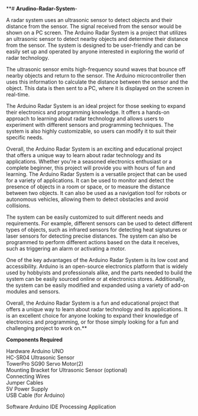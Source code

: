 **# **Arudino-Radar-System**-


A radar system uses an ultrasonic sensor to detect objects and their distance from the sensor. The signal received from the sensor would be shown on a PC screen.
The Arduino Radar System is a project that utilizes an ultrasonic sensor to detect nearby objects and determine their distance from the sensor. The system is designed to be user-friendly and can be easily set up and operated by anyone interested in exploring the world of radar technology.

The ultrasonic sensor emits high-frequency sound waves that bounce off nearby objects and return to the sensor. The Arduino microcontroller then uses this information to calculate the distance between the sensor and the object. This data is then sent to a PC, where it is displayed on the screen in real-time.

The Arduino Radar System is an ideal project for those seeking to expand their electronics and programming knowledge. It offers a hands-on approach to learning about radar technology and allows users to experiment with different sensors and programming techniques. The system is also highly customizable, so users can modify it to suit their specific needs.

Overall, the Arduino Radar System is an exciting and educational project that offers a unique way to learn about radar technology and its applications. Whether you're a seasoned electronics enthusiast or a complete beginner, this project will provide you with hours of fun and learning. The Arduino Radar System is a versatile project that can be used for a variety of applications. It can be used to monitor and detect the presence of objects in a room or space, or to measure the distance between two objects. It can also be used as a navigation tool for robots or autonomous vehicles, allowing them to detect obstacles and avoid collisions.

The system can be easily customized to suit different needs and requirements. For example, different sensors can be used to detect different types of objects, such as infrared sensors for detecting heat signatures or laser sensors for detecting precise distances. The system can also be programmed to perform different actions based on the data it receives, such as triggering an alarm or activating a motor.

One of the key advantages of the Arduino Radar System is its low cost and accessibility. Arduino is an open-source electronics platform that is widely used by hobbyists and professionals alike, and the parts needed to build the system can be easily sourced online or at electronics stores. Additionally, the system can be easily modified and expanded using a variety of add-on modules and sensors.

Overall, the Arduino Radar System is a fun and educational project that offers a unique way to learn about radar technology and its applications. It is an excellent choice for anyone looking to expand their knowledge of electronics and programming, or for those simply looking for a fun and challenging project to work on.**


**Components Required**

Hardware
Arduino UNO  
HC-SR04 Ultrasonic Sensor  
TowerPro SG90 Servo Motor(2)  
Mounting Bracket for Ultrasonic Sensor (optional)  
Connecting Wires  
Jumper Cables  
5V Power Supply  
USB Cable (for Arduino) 

Software
Arduino IDE
Processing Application

